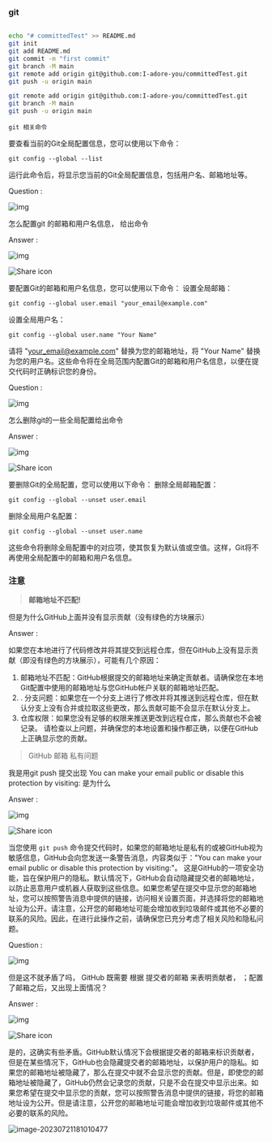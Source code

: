 

### git



```sh

echo "# committedTest" >> README.md
git init
git add README.md
git commit -m "first commit"
git branch -M main
git remote add origin git@github.com:I-adore-you/committedTest.git
git push -u origin main
```









```sh
git remote add origin git@github.com:I-adore-you/committedTest.git
git branch -M main
git push -u origin main
```







`git 相关命令`







要查看当前的Git全局配置信息，您可以使用以下命令：

```
git config --global --list
```

运行此命令后，将显示您当前的Git全局配置信息，包括用户名、邮箱地址等。

Question :

![img](http://ideapp/assets/icons/edit-icon.png)

怎么配置git 的邮箱和用户名信息， 给出命令

Answer :

![img](http://ideapp/assets/icons/refresh.png)



![Share icon](http://ideapp/assets/images/sharing-icons/share.png)

要配置Git的邮箱和用户名信息，您可以使用以下命令：  设置全局邮箱：

```
git config --global user.email "your_email@example.com"
```

设置全局用户名：

```
git config --global user.name "Your Name"
```

请将 "your_email@example.com" 替换为您的邮箱地址，将 "Your Name" 替换为您的用户名。这些命令将在全局范围内配置Git的邮箱和用户名信息，以便在提交代码时正确标识您的身份。

Question :

![img](http://ideapp/assets/icons/edit-icon.png)

怎么删除git的一些全局配置给出命令

Answer :

![img](http://ideapp/assets/icons/refresh.png)



![Share icon](http://ideapp/assets/images/sharing-icons/share.png)

要删除Git的全局配置，您可以使用以下命令：  删除全局邮箱配置：

```
git config --global --unset user.email
```

删除全局用户名配置：

```
git config --global --unset user.name
```

这些命令将删除全局配置中的对应项，使其恢复为默认值或空值。这样，Git将不再使用全局配置中的邮箱和用户名信息。







### 注意

> **邮箱地址不匹配!**

但是为什么GitHub上面并没有显示贡献（没有绿色的方块展示）

Answer :

如果您在本地进行了代码修改并将其提交到远程仓库，但在GitHub上没有显示贡献（即没有绿色的方块展示），可能有几个原因：

1. 邮箱地址不匹配：GitHub根据提交的邮箱地址来确定贡献者。请确保您在本地Git配置中使用的邮箱地址与您GitHub帐户关联的邮箱地址匹配。  
2. . 分支问题：如果您在一个分支上进行了修改并将其推送到远程仓库，但在默认分支上没有合并或拉取这些更改，那么贡献可能不会显示在默认分支上。 
3. 仓库权限：如果您没有足够的权限来推送更改到远程仓库，那么贡献也不会被记录。  请检查以上问题，并确保您的本地设置和操作都正确，以便在GitHub上正确显示您的贡献。





> GitHub 邮箱 私有问题

我是用git push 提交出现 You can make your email public or disable this protection by visiting:  是为什么

Answer :

![img](http://ideapp/assets/icons/refresh.png)



![Share icon](http://ideapp/assets/images/sharing-icons/share.png)

当您使用 `git push` 命令提交代码时，如果您的邮箱地址是私有的或被GitHub视为敏感信息，GitHub会向您发送一条警告消息，内容类似于："You can make your email public or disable this protection by visiting:"。  这是GitHub的一项安全功能，旨在保护用户的隐私。默认情况下，GitHub会自动隐藏提交者的邮箱地址，以防止恶意用户或机器人获取到这些信息。如果您希望在提交中显示您的邮箱地址，您可以按照警告消息中提供的链接，访问相关设置页面，并选择将您的邮箱地址设为公开。请注意，公开您的邮箱地址可能会增加收到垃圾邮件或其他不必要的联系的风险。因此，在进行此操作之前，请确保您已充分考虑了相关风险和隐私问题。

Question :

![img](http://ideapp/assets/icons/edit-icon.png)

但是这不就矛盾了吗， GitHub 既需要 根据 提交者的邮箱 来表明贡献者， ；配置了邮箱之后，又出现上面情况？

Answer :

![img](http://ideapp/assets/icons/refresh.png)



![Share icon](http://ideapp/assets/images/sharing-icons/share.png)

是的，这确实有些矛盾。GitHub默认情况下会根据提交者的邮箱来标识贡献者，但是在某些情况下，GitHub也会隐藏提交者的邮箱地址，以保护用户的隐私。如果您的邮箱地址被隐藏了，那么在提交中就不会显示您的贡献。但是，即使您的邮箱地址被隐藏了，GitHub仍然会记录您的贡献，只是不会在提交中显示出来。如果您希望在提交中显示您的贡献，您可以按照警告消息中提供的链接，将您的邮箱地址设为公开。但是请注意，公开您的邮箱地址可能会增加收到垃圾邮件或其他不必要的联系的风险。







![image-20230721181010477](../README.assets/image-20230721181010477.png)